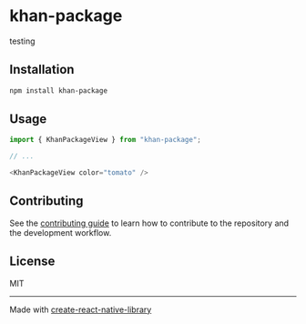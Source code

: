 # khan-package

testing 

## Installation

```sh
npm install khan-package
```

## Usage

```js
import { KhanPackageView } from "khan-package";

// ...

<KhanPackageView color="tomato" />
```

## Contributing

See the [contributing guide](CONTRIBUTING.md) to learn how to contribute to the repository and the development workflow.

## License

MIT

---

Made with [create-react-native-library](https://github.com/callstack/react-native-builder-bob)

